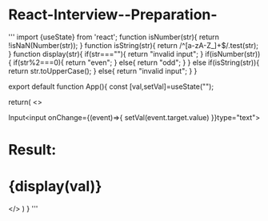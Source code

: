 # React-Interview--Preparation-

'''
import {useState} from 'react';
function isNumber(str){
  return !isNaN(Number(str));
}
function isString(str){
  return /^[a-zA-Z_]+$/.test(str);
}
function display(str){
  if(str===""){
    return "invalid input";
  }
  if(isNumber(str)){
    if(str%2===0){
      return "even";
    }
    else{
      return "odd";
    }
  }
  else if(isString(str)){
    return str.toUpperCase();
  }
  else{
    return "invalid input";
  }
}

export default function App(){
  const [val,setVal]=useState("");
  
  return(
    <>
      <form>
        <label>
          Input<input  onChange={(event)=>{
            setVal(event.target.value)
          }}type="text"></input>
        </label>
        </form> 
        <h1>Result:</h1>
        <h1>{display(val)}</h1>
     </>
  )
}
'''

